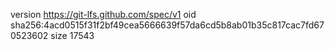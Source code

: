 version https://git-lfs.github.com/spec/v1
oid sha256:4acd0515f31f2bf49cea5666639f57da6cd5b8ab01b35c817cac7fd670523602
size 17543
